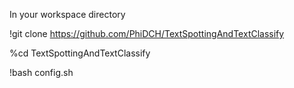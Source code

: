 In your workspace directory

!git clone https://github.com/PhiDCH/TextSpottingAndTextClassify

%cd TextSpottingAndTextClassify

!bash config.sh

